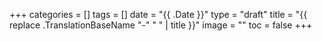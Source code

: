 +++
categories = []
tags = []
date = "{{ .Date }}"
type = "draft"
title = "{{ replace .TranslationBaseName "-" " " | title }}"
image = ""
toc = false
+++
